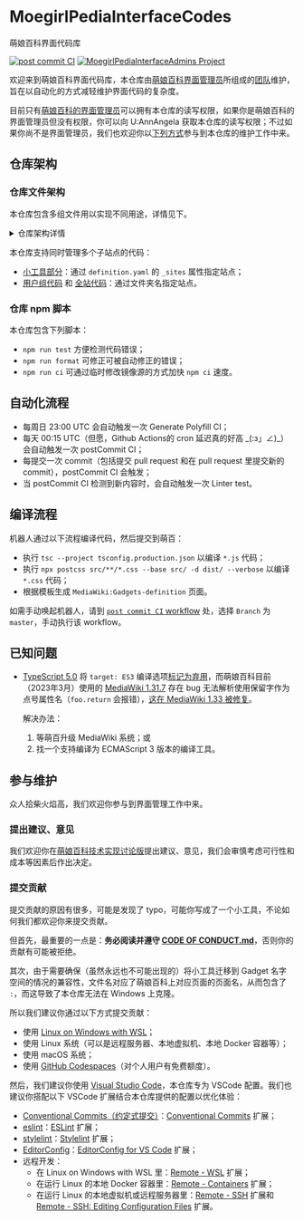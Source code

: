 # MoegirlPediaInterfaceCodes

萌娘百科界面代码库

[![post commit CI](https://github.com/MoegirlPediaInterfaceAdmins/MoegirlPediaInterfaceCodes/actions/workflows/postCommit.yaml/badge.svg)](https://github.com/MoegirlPediaInterfaceAdmins/MoegirlPediaInterfaceCodes/actions/workflows/postCommit.yaml) [![MoegirlPediaInterfaceAdmins Project](https://img.shields.io/badge/MoegirlPediaInterfaceAdmins-Project-blue?style=flat&logo=github&labelColor=343B42)](https://github.com/orgs/MoegirlPediaInterfaceAdmins/projects/1/views/1)

欢迎来到萌娘百科界面代码库，本仓库由[萌娘百科界面管理员](https://zh.moegirl.org.cn/_?curid=489391)所组成的[团队](https://github.com/MoegirlPediaInterfaceAdmins)维护，旨在以自动化的方式减轻维护界面代码的复杂度。

目前只有[萌娘百科的界面管理员](https://zh.moegirl.org.cn/Special:Listusers/interface-admin)可以拥有本仓库的读写权限，如果你是萌娘百科的界面管理员但没有权限，你可以向 U:AnnAngela 获取本仓库的读写权限；不过如果你尚不是界面管理员，我们也欢迎你以[下列方式](#参与维护)参与到本仓库的维护工作中来。

## 仓库架构

### 仓库文件架构

本仓库包含多组文件用以实现不同用途，详情见下。

<details><summary>仓库架构详情</summary>

- [`.github`](.github) 文件夹用以保存 GitHub Dependabot 和 GitHub Actions 所需配置文件，其中：
  - [`.github/workflows/postCommit.yaml`](.github/workflows/postCommit.yaml) 用以保存自动化流程，包含自动配置 Conventional Commits（约定式提交）所需 scope（作用域）信息、自动导入来自 npm 和指定页面的代码、自动补全小工具列表；：
  - [`.github/workflows/generatePolyfill.yaml`](.github/workflows/generatePolyfill.yaml) 用以自动生成 polyfill 文件；
  - [`.github/workflows/auto_assign.yaml`](.github/workflows/auto_assign.yaml) 用以自动对 pull request 和 issue 添加 assignees 和 reviewers（若有）。
- [`.vscode/settings.json`](.vscode/settings.json) 用来保存 Conventional Commits（约定式提交）所需 scope（作用域）信息；
- [`scripts`](scripts) 文件夹用以保存流程所需代码，其中：
  - [`scripts/postCommit/prepareGit.js`](scripts/postCommit/prepareGit.js) 用来准备 Github Actions 上的 git 环境，自动生成 author 和 committer 的相关信息；
  - [`scripts/browserify/index.js`](scripts/browserify/index.js) 用来通过 [browserify](https://browserify.org/) 库导入来自 npm 的代码，其目标在 [`scripts/browserify/targets.yaml`](scripts/browserify/targets.yaml) 中定义；
  - [`scripts/prefetch/index.js`](scripts/prefetch/index.js) 用来导入来自指定页面的代码，其目标在 [`scripts/prefetch/targets.yaml`](scripts/prefetch/targets.yaml) 中定义；
  - [`scripts/generatePolyfill/index.js`](scripts/generatePolyfill/index.js) 用来自动生成 polyfill 文件，该代码使用了 [JakeChampion/polyfill-service 库](https://github.com/JakeChampion/polyfill-service)；
  - [`scripts/generateGadgetsDefinition/index.js`](scripts/generateGadgetsDefinition/index.js) 用来自动补全小工具列表，当发现新增小工具时，该代码会自动将对应小工具插入到 [`src/gadgets/Gadgets-definition-list.yaml`](src/gadgets/Gadgets-definition-list.yaml) 的响应列表的末尾；
  - [`scripts/generateConventionalCommitsScopes/index.js`](scripts/generateConventionalCommitsScopes/index.js) 用来自动配置 Conventional Commits（约定式提交）所需 scope（作用域）信息；
  - [`scripts/postCommit/linguist-generated.js`](scripts/postCommit/linguist-generated.js) 用来自动生成 [`.gitattributes`](.gitattributes) 以告知 Github 如何区分代码是否自动生成；
  - [`scripts/postCommit/push.js`](scripts/postCommit/push.js) 用来推送由 Github Actions 做出的更改；
  - [`scripts/emailmapChecker/index.js`](scripts/emailmapChecker/index.js) 用来检查相关用户是否将其萌娘百科用户名和邮箱地址添加到 [`.mailmap`](.mailmap)，若当前环境为本地则检测 git 配置文件里的邮箱地址，若当前环境为 Github Actions 则检查相关 commits 的邮箱地址。
  - [`scripts/ci/before.js`](scripts/ci/before.js) 和 [`scripts/ci/after.js`](scripts/ci/after.js) 用来在 `npm run ci` 里自动替换 [`package-lock.json`](package-lock.json) 里的 `resolved` 对应的 registry 为你本地设置的 registry，有助于加快安装速度。
- 自动化工具的配置文件：
  - [`.eslintrc.yaml`](.eslintrc.yaml) 配置 eslint，由于所有 Javascript 代码都需经过编译，故其 `parserOptions.ecmaVersion` 被指定为 `latest` 以便充分利用最新标准；
  - [`tsconfig.json`](tsconfig.json) 配置 tsc，由于需要生成能通过小工具扩展验证的代码，故其 `compilerOptions.target` 被指定为 `ES3`；
  - [`.stylelintrc.yaml`](.stylelintrc.yaml) 配置 stylelint；
  - [`.postcssrc.yaml`](.postcssrc.yaml) 配置 postcss；
  - [`.browserslistrc`](.browserslistrc) 配置 [autoprifixer](https://github.com/postcss/autoprefixer) 所使用的 [browserslist](https://github.com/browserslist/browserslist)，目前暂定锚定为 [`defaults`](https://github.com/browserslist/browserslist#full-list) 的基础上添加 `Chrome >= 70` 以适应萌百用户群体。
- 代码部分：
  - [`src/gadgets`](src/gadgets) 以文件夹形式保存小工具，每一个文件夹都是一个小工具，里面包含以下内容：
    - `definition.yaml` 保存小工具配置，包括依赖项、所需权限等，以 `_` 开头的键值对是其他配置，如小工具所在的章节等；
    - `.eslintrc.yaml` （可选）用以阻止 eslint 在某些文件上进行检查，常见于来自 npm 和指定页面的代码；
    - `*.js` 和 `*.css` 为小工具代码，文件名为萌娘百科上对应页面的页面名；
  - [`src/groups`](src/groups) 以文件夹形式保存用户组级别代码，每一个文件夹都对应一个子站点，每一个站点文件夹的子文件夹对应一个用户组，里面包含 `*.js` 和 `*.css` 等代码，文件名为萌娘百科上对应页面的页面名；
  - [`src/global`](src/global) 保存全站代码，每一个文件夹都对应一个站点，里面包含 `*.js` 和 `*.css` 等代码，文件名为萌娘百科上对应页面的页面名。

</details>

本仓库支持同时管理多个子站点的代码：

- [小工具部分](src/gadgets)：通过 `definition.yaml` 的 `_sites` 属性指定站点；
- [用户组代码](src/groups) 和 [全站代码](src/global)：通过文件夹名指定站点。

### 仓库 npm 脚本

本仓库包含下列脚本：

- `npm run test` 方便检测代码错误；
- `npm run format` 可修正可被自动修正的错误；
- `npm run ci` 可通过临时修改镜像源的方式加快 `npm ci` 速度。

## 自动化流程

- 每周日 23:00 UTC 会自动触发一次 Generate Polyfill CI；
- 每天 00:15 UTC（但愿，Github Actions的 cron 延迟真的好高 \_(:з」∠)\_）会自动触发一次 postCommit CI；
- 每提交一次 commit（包括提交 pull request 和在 pull request 里提交新的 commit），postCommit CI 会触发；
- 当 postCommit CI 检测到新内容时，会自动触发一次 Linter test。

## 编译流程

机器人通过以下流程编译代码，然后提交到萌百：

- 执行 `tsc --project tsconfig.production.json` 以编译 `*.js` 代码；
- 执行 `npx postcss src/**/*.css --base src/ -d dist/ --verbose` 以编译 `*.css` 代码；
- 根据模板生成 `MediaWiki:Gadgets-definition` 页面。

如需手动唤起机器人，请到 [`post commit CI` workflow](https://github.com/MoegirlPediaInterfaceAdmins/MoegirlPediaInterfaceCodes/actions/workflows/postCommit.yaml) 处，选择 `Branch` 为 `master`，手动执行该 workflow。

## 已知问题

- [TypeScript 5.0](https://devblogs.microsoft.com/typescript/announcing-typescript-5-0/#deprecations-and-default-changes:~:text=and%20setting%20values%3A-,%2D%2Dtarget%3A%20ES3,-%2D%2Dout) 将 `target: ES3` 编译选项[标记为弃用](https://github.com/microsoft/TypeScript/issues/51909#issue-1498969440:~:text=configurations%20as%20deprecated%3A-,target%3A%20ES3,-noImplicitUseStrict)，而萌娘百科目前（2023年3月）使用的 [MediaWiki 1.31.7](https://zh.moegirl.org.cn/Special:%E7%89%88%E6%9C%AC#mw-version-software:~:text=MediaWiki-,1.31.7,-PHP) 存在 bug 无法解析使用保留字作为点号属性名（`foo.return` 会报错），[这在 MediaWiki 1.33 被修复](https://www.mediawiki.org/wiki/MediaWiki_1.33/wmf.19#Core_changes:~:text=Make%20JSMinPlus%20allow%20reserved%20words%20as%20property%20name%20(ES5))。

  解决办法：

  1. 等萌百升级 MediaWiki 系统；或
  2. 找一个支持编译为 ECMAScript 3 版本的编译工具。

## 参与维护

众人拾柴火焰高，我们欢迎你参与到界面管理工作中来。

### 提出建议、意见

我们欢迎你在[萌娘百科技术实现讨论版](https://zh.moegirl.org.cn/_?curid=543139)提出建议、意见，我们会审慎考虑可行性和成本等因素后作出决定。

### 提交贡献

提交贡献的原因有很多，可能是发现了 typo，可能你写成了一个小工具，不论如何我们都欢迎你来提交贡献。

但首先，最重要的一点是：**务必阅读并遵守 [CODE OF CONDUCT.md](CODE_OF_CONDUCT.md)**，否则你的贡献有可能被拒绝。

其次，由于需要确保（虽然永远也不可能出现的）将小工具迁移到 Gadget 名字空间的情况的兼容性，文件名对应了萌娘百科上对应页面的页面名，从而包含了 `:`，而这导致了本仓库无法在 Windows 上克隆。

所以我们建议你通过以下方式提交贡献：

- 使用 [Linux on Windows with WSL](https://learn.microsoft.com/zh-cn/windows/wsl/install)；
- 使用 Linux 系统（可以是远程服务器、本地虚拟机、本地 Docker 容器等）；
- 使用 macOS 系统；
- 使用 [GitHub Codespaces](https://github.com/features/codespaces)（对个人用户有免费额度）。

然后，我们建议你使用 [Visual Studio Code](https://code.visualstudio.com/)，本仓库专为 VSCode 配置。我们也建议你搭配以下 VSCode 扩展结合本仓库提供的配置以优化体验：

- [Conventional Commits（约定式提交）](https://www.conventionalcommits.org/)：[Conventional Commits](https://marketplace.visualstudio.com/items?itemName=vivaxy.vscode-conventional-commits)  扩展；
- [eslint](https://eslint.org/)：[ESLint](https://marketplace.visualstudio.com/items?itemName=dbaeumer.vscode-eslint) 扩展；
- [stylelint](https://stylelint.io/)：[Stylelint](https://marketplace.visualstudio.com/items?itemName=stylelint.vscode-stylelint) 扩展；
- [EditorConfig](https://editorconfig.org/)：[EditorConfig for VS Code](https://marketplace.visualstudio.com/items?itemName=EditorConfig.EditorConfig) 扩展；
- 远程开发：
  - 在 Linux on Windows with WSL 里：[Remote - WSL](https://marketplace.visualstudio.com/items?itemName=ms-vscode-remote.remote-wsl) 扩展；
  - 在运行 Linux 的本地 Docker 容器里：[Remote - Containers](https://marketplace.visualstudio.com/items?itemName=ms-vscode-remote.remote-containers) 扩展；
  - 在运行 Linux 的本地虚拟机或远程服务器里：[Remote - SSH](https://marketplace.visualstudio.com/items?itemName=ms-vscode-remote.remote-ssh) 扩展和 [Remote - SSH: Editing Configuration Files](https://marketplace.visualstudio.com/items?itemName=ms-vscode-remote.remote-ssh-edit) 扩展。
